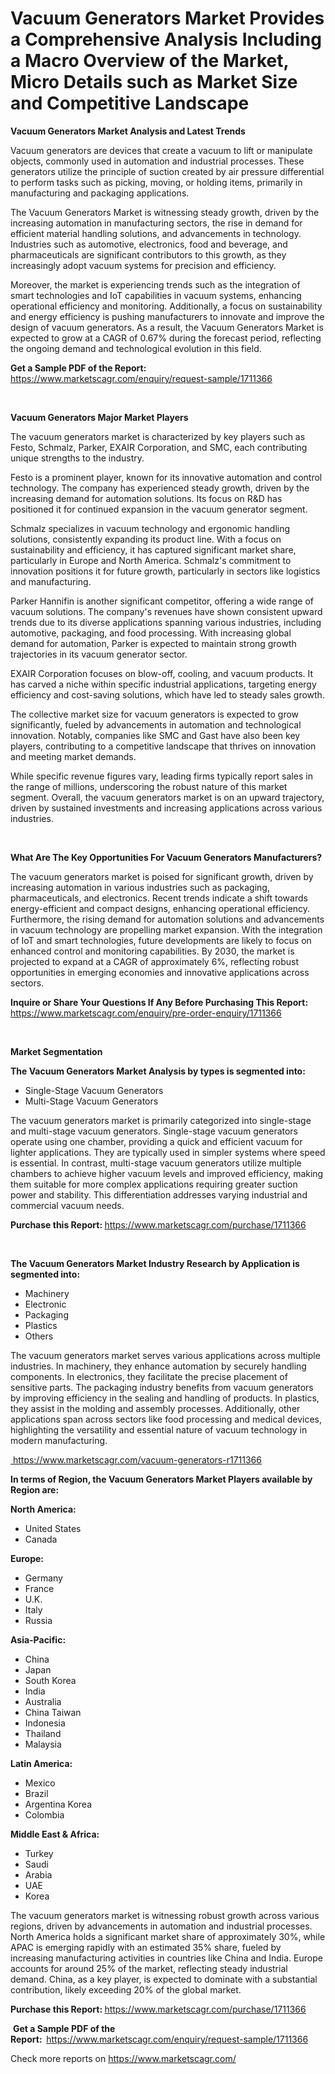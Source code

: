 <p><h1>Vacuum Generators Market Provides a Comprehensive Analysis Including a Macro Overview of the Market, Micro Details such as Market Size and Competitive Landscape</h1></p><p><strong>Vacuum Generators Market Analysis and Latest Trends</strong></p>
<p><p>Vacuum generators are devices that create a vacuum to lift or manipulate objects, commonly used in automation and industrial processes. These generators utilize the principle of suction created by air pressure differential to perform tasks such as picking, moving, or holding items, primarily in manufacturing and packaging applications. </p><p>The Vacuum Generators Market is witnessing steady growth, driven by the increasing automation in manufacturing sectors, the rise in demand for efficient material handling solutions, and advancements in technology. Industries such as automotive, electronics, food and beverage, and pharmaceuticals are significant contributors to this growth, as they increasingly adopt vacuum systems for precision and efficiency. </p><p>Moreover, the market is experiencing trends such as the integration of smart technologies and IoT capabilities in vacuum systems, enhancing operational efficiency and monitoring. Additionally, a focus on sustainability and energy efficiency is pushing manufacturers to innovate and improve the design of vacuum generators. As a result, the Vacuum Generators Market is expected to grow at a CAGR of 0.67% during the forecast period, reflecting the ongoing demand and technological evolution in this field.</p></p>
<p><strong>Get a Sample PDF of the Report:&nbsp;</strong> <a href="https://www.marketscagr.com/enquiry/request-sample/1711366?utm_campaign=2276&utm_medium=2&utm_source=Github&utm_content=ia&utm_term=16022025&utm_id=vacuum-generators">https://www.marketscagr.com/enquiry/request-sample/1711366</a></p>
<p>&nbsp;</p>
<p><strong>Vacuum Generators Major Market Players</strong></p>
<p><p>The vacuum generators market is characterized by key players such as Festo, Schmalz, Parker, EXAIR Corporation, and SMC, each contributing unique strengths to the industry. </p><p>Festo is a prominent player, known for its innovative automation and control technology. The company has experienced steady growth, driven by the increasing demand for automation solutions. Its focus on R&D has positioned it for continued expansion in the vacuum generator segment.</p><p>Schmalz specializes in vacuum technology and ergonomic handling solutions, consistently expanding its product line. With a focus on sustainability and efficiency, it has captured significant market share, particularly in Europe and North America. Schmalz's commitment to innovation positions it for future growth, particularly in sectors like logistics and manufacturing.</p><p>Parker Hannifin is another significant competitor, offering a wide range of vacuum solutions. The company's revenues have shown consistent upward trends due to its diverse applications spanning various industries, including automotive, packaging, and food processing. With increasing global demand for automation, Parker is expected to maintain strong growth trajectories in its vacuum generator sector.</p><p>EXAIR Corporation focuses on blow-off, cooling, and vacuum products. It has carved a niche within specific industrial applications, targeting energy efficiency and cost-saving solutions, which have led to steady sales growth.</p><p>The collective market size for vacuum generators is expected to grow significantly, fueled by advancements in automation and technological innovation. Notably, companies like SMC and Gast have also been key players, contributing to a competitive landscape that thrives on innovation and meeting market demands. </p><p>While specific revenue figures vary, leading firms typically report sales in the range of millions, underscoring the robust nature of this market segment. Overall, the vacuum generators market is on an upward trajectory, driven by sustained investments and increasing applications across various industries.</p></p>
<p>&nbsp;</p>
<p><strong>What Are The Key Opportunities For Vacuum Generators Manufacturers?</strong></p>
<p><p>The vacuum generators market is poised for significant growth, driven by increasing automation in various industries such as packaging, pharmaceuticals, and electronics. Recent trends indicate a shift towards energy-efficient and compact designs, enhancing operational efficiency. Furthermore, the rising demand for automation solutions and advancements in vacuum technology are propelling market expansion. With the integration of IoT and smart technologies, future developments are likely to focus on enhanced control and monitoring capabilities. By 2030, the market is projected to expand at a CAGR of approximately 6%, reflecting robust opportunities in emerging economies and innovative applications across sectors.</p></p>
<p><strong>Inquire or Share Your Questions If Any Before Purchasing This Report:</strong> <a href="https://www.marketscagr.com/enquiry/pre-order-enquiry/1711366?utm_campaign=2276&utm_medium=2&utm_source=Github&utm_content=ia&utm_term=16022025&utm_id=vacuum-generators">https://www.marketscagr.com/enquiry/pre-order-enquiry/1711366</a></p>
<p>&nbsp;</p>
<p><strong>Market Segmentation</strong></p>
<p><strong>The Vacuum Generators Market Analysis by types is segmented into:</strong></p>
<p><ul><li>Single-Stage Vacuum Generators</li><li>Multi-Stage Vacuum Generators</li></ul></p>
<p><p>The vacuum generators market is primarily categorized into single-stage and multi-stage vacuum generators. Single-stage vacuum generators operate using one chamber, providing a quick and efficient vacuum for lighter applications. They are typically used in simpler systems where speed is essential. In contrast, multi-stage vacuum generators utilize multiple chambers to achieve higher vacuum levels and improved efficiency, making them suitable for more complex applications requiring greater suction power and stability. This differentiation addresses varying industrial and commercial vacuum needs.</p></p>
<p><strong>Purchase this Report:&nbsp;</strong><a href="https://www.marketscagr.com/purchase/1711366?utm_campaign=2276&utm_medium=2&utm_source=Github&utm_content=ia&utm_term=16022025&utm_id=vacuum-generators">https://www.marketscagr.com/purchase/1711366</a></p>
<p>&nbsp;</p>
<p><strong>The Vacuum Generators Market Industry Research by Application is segmented into:</strong></p>
<p><ul><li>Machinery</li><li>Electronic</li><li>Packaging</li><li>Plastics</li><li>Others</li></ul></p>
<p><p>The vacuum generators market serves various applications across multiple industries. In machinery, they enhance automation by securely handling components. In electronics, they facilitate the precise placement of sensitive parts. The packaging industry benefits from vacuum generators by improving efficiency in the sealing and handling of products. In plastics, they assist in the molding and assembly processes. Additionally, other applications span across sectors like food processing and medical devices, highlighting the versatility and essential nature of vacuum technology in modern manufacturing.</p></p>
<p><a href="https://www.marketscagr.com/vacuum-generators-r1711366?utm_campaign=2276&utm_medium=2&utm_source=Github&utm_content=ia&utm_term=16022025&utm_id=vacuum-generators">&nbsp;https://www.marketscagr.com/vacuum-generators-r1711366</a></p>
<p><strong>In terms of Region, the Vacuum Generators Market Players available by Region are:</strong></p>
<p>
    <p> <strong> North America: </strong>
        <ul>
            <li>United States</li>
            <li>Canada</li>
        </ul>
        </p> 
    <p> <strong> Europe: </strong>
        <ul>
            <li>Germany</li>
            <li>France</li>
            <li>U.K.</li>
            <li>Italy</li>
            <li>Russia</li>
        </ul>
        </p> 
    <p> <strong> Asia-Pacific: </strong>
        <ul>
            <li>China</li>
            <li>Japan</li>
            <li>South Korea</li>
            <li>India</li>
            <li>Australia</li>
            <li>China Taiwan</li>
            <li>Indonesia</li>
            <li>Thailand</li>
            <li>Malaysia</li>
        </ul>
        </p> 
    <p> <strong> Latin America: </strong>
        <ul>
            <li>Mexico</li>
            <li>Brazil</li>
            <li>Argentina Korea</li>
            <li>Colombia</li>
        </ul>
        </p> 
    <p> <strong> Middle East & Africa: </strong>
        <ul>
            <li>Turkey</li>
            <li>Saudi</li>
            <li>Arabia</li>
            <li>UAE</li>
            <li>Korea</li>
        </ul>
    </p>
    </p>
<p><p>The vacuum generators market is witnessing robust growth across various regions, driven by advancements in automation and industrial processes. North America holds a significant market share of approximately 30%, while APAC is emerging rapidly with an estimated 35% share, fueled by increasing manufacturing activities in countries like China and India. Europe accounts for around 25% of the market, reflecting steady industrial demand. China, as a key player, is expected to dominate with a substantial contribution, likely exceeding 20% of the global market.</p></p>
<p><strong>Purchase this Report: </strong><a href="https://www.marketscagr.com/purchase/1711366?utm_campaign=2276&utm_medium=2&utm_source=Github&utm_content=ia&utm_term=16022025&utm_id=vacuum-generators">https://www.marketscagr.com/purchase/1711366</a></p>
<p>&nbsp;<strong>Get a Sample PDF of the Report:&nbsp;&nbsp;</strong><a href="https://www.marketscagr.com/enquiry/request-sample/1711366?utm_campaign=2276&utm_medium=2&utm_source=Github&utm_content=ia&utm_term=16022025&utm_id=vacuum-generators">https://www.marketscagr.com/enquiry/request-sample/1711366</a></p>
<p><strong></strong></p>
<p>Check more reports on <a href="https://www.marketscagr.com/?utm_campaign=2276&utm_medium=2&utm_source=Github&utm_content=ia&utm_term=16022025&utm_id=vacuum-generators">https://www.marketscagr.com/</a></p>